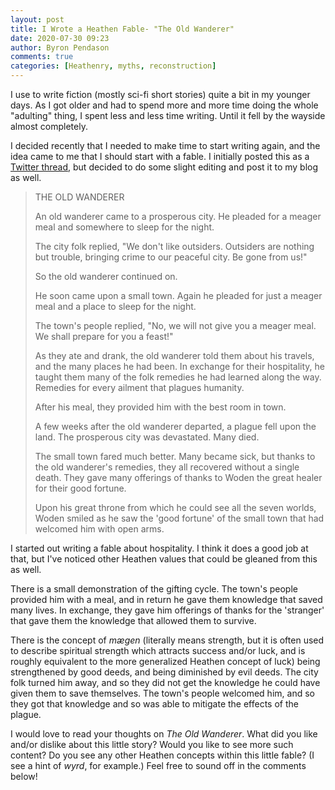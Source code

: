 ```yaml
---
layout: post
title: I Wrote a Heathen Fable- "The Old Wanderer"
date: 2020-07-30 09:23
author: Byron Pendason
comments: true
categories: [Heathenry, myths, reconstruction]
---
```

I use to write fiction (mostly sci-fi short stories) quite a bit in my younger days. As I got older and had to spend more and more time doing the whole "adulting" thing, I spent less and less time writing. Until it fell by the wayside almost completely.

I decided recently that I needed to make time to start writing again, and the idea came to me that I should start with a fable. I initially posted this as a <a href="https://twitter.com/ByronEugene1/status/1287656230153007105?s=19">Twitter thread</a>, but decided to do some slight editing and post it to my blog as well.

<blockquote>THE OLD WANDERER

An old wanderer came to a prosperous city. He pleaded for a meager meal and somewhere to sleep for the night.

The city folk replied, "We don't like outsiders. Outsiders are nothing but trouble, bringing crime to our peaceful city. Be gone from us!"

So the old wanderer continued on.

He soon came upon a small town. Again he pleaded for just a meager meal and a place to sleep for the night.

The town's people replied, "No, we will not give you a meager meal. We shall prepare for you a feast!"

As they ate and drank, the old wanderer told them about his travels, and the many places he had been. In exchange for their hospitality, he taught them many of the folk remedies he had learned along the way. Remedies for every ailment that plagues humanity.

After his meal, they provided him with the best room in town.

A few weeks after the old wanderer departed, a plague fell upon the land. The prosperous city was devastated. Many died.

The small town fared much better. Many became sick, but thanks to the old wanderer's remedies, they all recovered without a single death. They gave many offerings of thanks to Woden the great healer for their good fortune.

Upon his great throne from which he could see all the seven worlds, Woden smiled as he saw the 'good fortune' of the small town that had welcomed him with open arms.</blockquote>

I started out writing a fable about hospitality. I think it does a good job at that, but I've noticed other Heathen values that could be gleaned from this as well.

There is a small demonstration of the gifting cycle. The town's people provided him with a meal, and in return he gave them knowledge that saved many lives. In exchange, they gave him offerings of thanks for the 'stranger' that gave them the knowledge that allowed them to survive.

There is the concept of <em>mægen</em> (literally means strength, but it is often used to describe spiritual strength which attracts success and/or luck, and is roughly equivalent to the more generalized Heathen concept of luck) being strengthened by good deeds, and being diminished by evil deeds. The city folk turned him away, and so they did not get the knowledge he could have given them to save themselves. The town's people welcomed him, and so they got that knowledge and so was able to mitigate the effects of the plague.

I would love to read your thoughts on<em> The Old Wanderer</em>. What did you like and/or dislike about this little story? Would you like to see more such content? Do you see any other Heathen concepts within this little fable? (I see a hint of <em>wyrd</em>, for example.) Feel free to sound off in the comments below!
